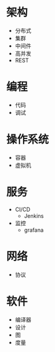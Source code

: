 # 架构
- 分布式
- 集群
- 中间件
- 高并发
- REST

# 编程
- 代码
- 调试

# 操作系统
- 容器
- 虚拟机

# 服务
- CI/CD
    - Jenkins
- 监控
    - grafana

# 网络
- 协议

# 软件
- 编译器
- 设计
- 图
- 度量